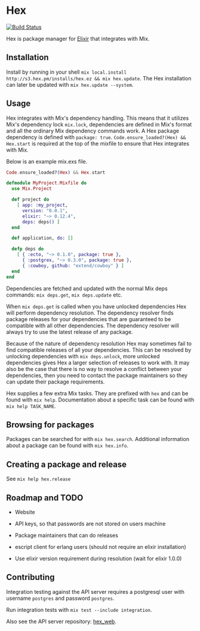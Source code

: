 # Hex

[![Build Status](https://travis-ci.org/ericmj/hex.png?branch=master "Build Status")](http://travis-ci.org/ericmj/hex)

Hex is package manager for [Elixir](https://github.com/elixir-lang/elixir) that integrates with Mix.

## Installation

Install by running in your shell `mix local.install http://s3.hex.pm/installs/hex.ez && mix hex.update`. The Hex installation can later be updated with `mix hex.update --system`.

## Usage

Hex integrates with Mix's dependency handling. This means that it utilizes Mix's dependency lock `mix.lock`, dependencies are defined in Mix's format and all the ordinary Mix dependency commands work. A Hex package dependency is defined with `package: true`. `Code.ensure_loaded?(Hex) && Hex.start` is required at the top of the mixfile to ensure that Hex integrates with Mix.

Below is an example mix.exs file.

```elixir
Code.ensure_loaded?(Hex) && Hex.start

defmodule MyProject.Mixfile do
  use Mix.Project

  def project do
    [ app: :my_project,
      version: "0.0.1",
      elixir: "~> 0.12.4",
      deps: deps() ]
  end

  def application, do: []

  defp deps do
    [ { :ecto, "~> 0.1.0", package: true },
      { :postgrex, "~> 0.3.0", package: true },
      { :cowboy, github: "extend/cowboy" } ]
  end
end
```

Dependencies are fetched and updated with the normal Mix deps commands: `mix deps.get`, `mix deps.update` etc.

When `mix deps.get` is called when you have unlocked dependencies Hex will perform dependency resolution. The dependency resolver finds package releases for your dependencies that are guaranteed to be compatible with all other dependencies. The dependency resolver will always try to use the latest release of any package.

Because of the nature of dependency resolution Hex may sometimes fail to find compatible releases of all your dependencies. This can be resolved by unlocking dependencies with `mix deps.unlock`, more unlocked dependencies gives Hex a larger selection of releases to work with. It may also be the case that there is no way to resolve a conflict between your dependencies, then you need to contact the package maintainers so they can update their package requirements.

Hex supplies a few extra Mix tasks. They are prefixed with `hex` and can be found with `mix help`. Documentation about a specific task can be found with `mix help TASK_NAME`.

## Browsing for packages

Packages can be searched for with `mix hex.search`. Additional information about a package can be found with `mix hex.info`.

## Creating a package and release

See `mix help hex.release`

## Roadmap and TODO

* Website

* API keys, so that passwords are not stored on users machine

* Package maintainers that can do releases

* escript client for erlang users (should not require an elixir installation)

* Use elixir version requirement during resolution (wait for elixir 1.0.0)

## Contributing

Integration testing against the API server requires a postgresql user with username `postgres` and password `postgres`.

Run integration tests with `mix test --include integration`.

Also see the API server repository: [hex_web](https://github.com/ericmj/hex_web).
